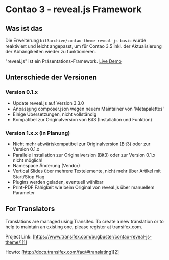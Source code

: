 # Contao 3 - reveal.js Framework

## Was ist das

Die Erweiterung `bit3archive/contao-theme-reveal-js-basic` wurde reaktiviert
und leicht angepasst, um für Contao 3.5 inkl. der Aktualisierung der Abhängikeiten
wieder zu funktionieren.

"reveal.js" ist ein Präsentations-Framework. [Live Demo][3]

## Unterschiede der Versionen

### Version 0.1.x

* Update reveal.js auf Version 3.3.0
* Anpassung composer.json wegen neuem Maintainer von 'Metapalettes'
* Einige Übersetzungen, nicht vollständig
* Kompatibel zur Originalversion von Bit3 (Installation und Funktion)

### Version 1.x.x (in Planung)

* Nicht mehr abwärtskompatibel zur Originalversion (Bit3) oder zur Version 0.1.x
* Parallele Installation zur Originalversion (Bit3) oder zur Version 0.1.x nicht möglich!
* Namespace Änderung (Vendor) 
* Vertical Slides über mehrere Textelemente, nicht mehr über Artikel mit Start/Stop Flag
* Plugins werden geladen, eventuell wählbar
* Print-PDF Fähigkeit wie beim Original von reveal.js über manuellem Parameter


## For Translators
Translations are managed using Transifex. To create a new translation or to help
to maintain an existing one, please register at transifex.com.

Project Link: [https://www.transifex.com/bugbuster/contao-reveal-js-theme/][1]

Howto: [http://docs.transifex.com/faq/#translating][2]




[1]: https://www.transifex.com/bugbuster/contao-reveal-js-theme/
[2]: http://docs.transifex.com/faq/#translating
[3]: http://lab.hakim.se/reveal-js/
